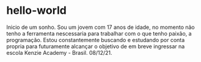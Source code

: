 # hello-world
Inicio de um sonho.
 Sou um jovem com 17 anos de idade, no momento não tenho a ferramenta nescessaria para trabalhar com o que tenho paixão, a programação.
 Estou constantemente buscando e estudando por conta propria para futuramente alcançar o objetivo de em breve ingressar na escola Kenzie Academy - Brasil.
 <Primeira commit/> 08/12/21.
